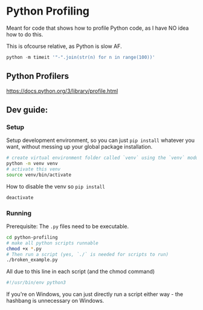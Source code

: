 # Python Profiling

Meant for code that shows how to profile Python code, as I have NO idea how to do this.

This is ofcourse relative, as Python is slow AF.

```Python
python -m timeit '"-".join(str(n) for n in range(100))'
```

## Python Profilers

https://docs.python.org/3/library/profile.html

## Dev guide:

### Setup

Setup development environment, so you can just `pip install` whatever you want, without messing up your global package installation.

```bash
# create virtual environment folder called `venv` using the `venv` module.
python -m venv venv
# activate this venv
source venv/bin/activate
```

How to disable the venv so `pip install`

```bash
deactivate
```

### Running

Prerequisite: The `.py` files need to be executable.

```bash
cd python-profiling
# make all python scripts runnable
chmod +x *.py
# Then run a script (yes, `./` is needed for scripts to run)
./broken_example.py
```

All due to this line in each script (and the chmod command)

```python
#!/usr/bin/env python3
```

If you're on Windows, you can just directly run a script either way - the hashbang is unnecessary on Windows.
